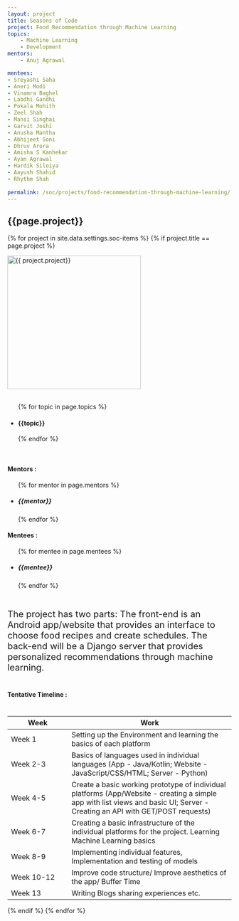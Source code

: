 ```yaml
---
layout: project
title: Seasons of Code
project: Food Recommendation through Machine Learning
topics:
    - Machine Learning
    - Development
mentors:
    - Anuj Agrawal 

mentees:
- Sreyashi Saha
- Aneri Modi
- Vinamra Baghel
- Labdhi Gandhi
- Pokala Mohith
- Zeel Shah
- Mansi Singhai
- Garvit Joshi
- Anusha Mantha
- Abhijeet Soni
- Dhruv Arora
- Amisha S Kanhekar
- Ayan Agrawal
- Hardik Siloiya
- Aayush Shahid
- Rhythm Shah  
    
permalink: /soc/projects/food-recommendation-through-machine-learning/
---
```


<h2 class="display1 m-3 p-3 text-center">{{page.project}}</h2>

{% for project in site.data.settings.soc-items %}
{% if project.title == page.project %}
<div>
    <img src="{{ site.baseurl }}/{{ project.image }}"  width = "300" height="300" alt="{{ project.project}}" class="border rounded img-soc">
</div>
<div>
    <br>
    <ul>
        {% for topic in page.topics %}
        <li><h4 class="text-primary text-center">{{topic}}</h4></li>
        {% endfor %}
    </ul>
    <br>
    <h4 class="display3  ">Mentors :</h4> 
    <ul>
        {% for mentor in page.mentors %}
        <li><h5 class=" ">{{mentor}}</h5></li>
        {% endfor %}
    </ul>
    <h4 class="display3  ">Mentees :</h4> 
    <ul>
        {% for mentee in page.mentees %}
        <li><h5 class="">{{mentee}}</h5></li>
        {% endfor %}
    </ul>
</div>
<div>
    <p class="display3" style = "font-size:20px;" >
        <br>
        The project has two parts: The front-end is an Android app/website that provides an interface to choose food recipes and create schedules. The back-end will be a Django server that provides personalized recommendations through machine learning.
    </p>
</div>
<div>
    <h4 class="display3" style="margin:40px 0px 40px 0px;">Tentative Timeline :</h4>
    <table class="table table-striped">
    <thead>
        <tr>
        <th>Week</th>
        <th>Work</th>
        </tr>
    </thead>
    <tbody>
    <tr>
      <td style='width: 120px'>Week 1</td>
      <td>Setting up the Environment and learning the basics of each platform</td>
    </tr>
    <tr>
      <td>Week 2-3</td>
      <td>Basics of languages used in individual languages (App - Java/Kotlin; Website - JavaScript/CSS/HTML; Server - Python)</td>
    </tr>
    <tr>
      <td>Week 4-5</td>
      <td>Create a basic working prototype of individual platforms (App/Website - creating a simple app with list views and basic UI; Server - Creating an API with GET/POST requests)</td>
    </tr>
    <tr>
      <td>Week 6-7</td>
      <td>Creating a basic infrastructure of the individual platforms for the project. Learning Machine Learning basics</td>
    </tr>
    <tr>
      <td>Week 8-9</td>
      <td>Implementing individual features, Implementation and testing of models</td>
    </tr>
    <tr>
      <td>Week 10-12</td>
      <td>Improve code structure/ Improve aesthetics of the app/ Buffer Time</td>
    </tr>
    <tr>
      <td>Week 13</td>
      <td>Writing Blogs sharing experiences etc.</td>
    </tr>
    </tbody>
    </table>
</div>
{% endif %}
{% endfor %}
